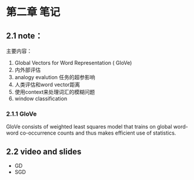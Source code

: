 # 第二章 笔记

## 2.1 note：

主要内容：

1. Global Vectors for Word Representation ( GloVe)
2. 内外部评估
3. analogy evalution 任务的超参影响
4. 人类评估和word vector距离
5. 使用context来处理词汇的模糊问题
6. window classification

### 2.1.1 GloVe

GloVe consists of weighted least squares model that trains on global word-word co-occurrence counts and thus makes efficient use of statistics.



## 2.2 video and slides

- GD
- SGD









